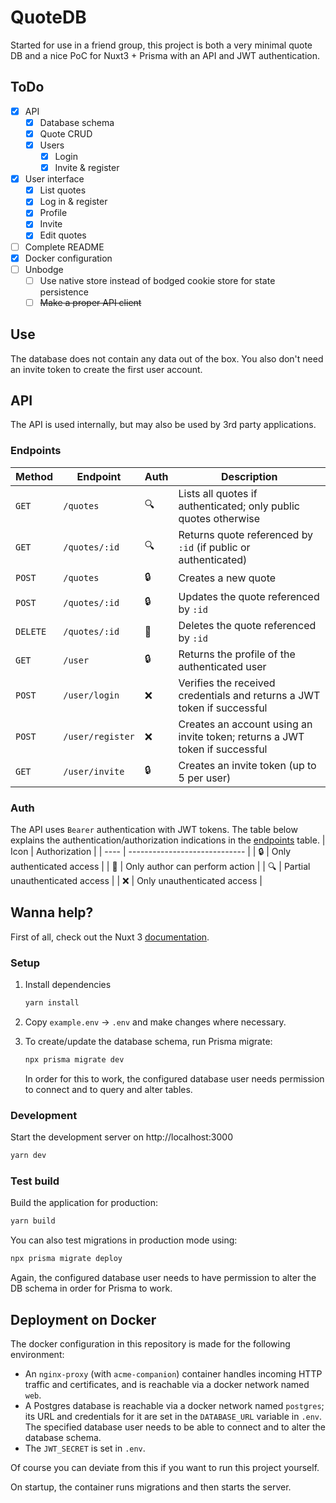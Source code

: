 # QuoteDB

Started for use in a friend group, this project is both a very minimal quote DB and a nice PoC for Nuxt3 + Prisma with an API and JWT authentication.

## ToDo

- [x] API
  - [x] Database schema
  - [x] Quote CRUD
  - [x] Users
    - [x] Login
    - [x] Invite & register
- [x] User interface
  - [x] List quotes
  - [x] Log in & register
  - [x] Profile
  - [x] Invite
  - [x] Edit quotes
- [ ] Complete README
- [x] Docker configuration
- [ ] Unbodge
  - [ ] Use native store instead of bodged cookie store for state persistence
  - [ ] ~~Make a proper API client~~

## Use

The database does not contain any data out of the box. You also don't need an invite token to create the first user account.

## API

The API is used internally, but may also be used by 3rd party applications.

### Endpoints

| Method   | Endpoint         | Auth | Description                                                                 |
| -------- | ---------------- | ---- | --------------------------------------------------------------------------- |
| `GET`    | `/quotes`        | 🔍   | Lists all quotes if authenticated; only public quotes otherwise             |
| `GET`    | `/quotes/:id`    | 🔍   | Returns quote referenced by `:id` (if public or authenticated)              |
| `POST`   | `/quotes`        | 🔒   | Creates a new quote                                                         |
| `POST`   | `/quotes/:id`    | 🔒   | Updates the quote referenced by `:id`                                       |
| `DELETE` | `/quotes/:id`    | 🔏   | Deletes the quote referenced by `:id`                                       |
| `GET`    | `/user`          | 🔒   | Returns the profile of the authenticated user                               |
| `POST`   | `/user/login`    | ❌   | Verifies the received credentials and returns a JWT token if successful     |
| `POST`   | `/user/register` | ❌   | Creates an account using an invite token; returns a JWT token if successful |
| `GET`    | `/user/invite`   | 🔒   | Creates an invite token (up to 5 per user)                                  |

### Auth

The API uses `Bearer` authentication with JWT tokens.
The table below explains the authentication/authorization indications in the [endpoints](#endpoints) table.
| Icon | Authorization |
| ---- | ----------------------------- |
| 🔒 | Only authenticated access |
| 🔏 | Only author can perform action |
| 🔍 | Partial unauthenticated access |
| ❌ | Only unauthenticated access |

## Wanna help?

First of all, check out the Nuxt 3 [documentation](https://nuxt.com/docs).

### Setup

1. Install dependencies

   ```bash
   yarn install
   ```

2. Copy `example.env` -> `.env` and make changes where necessary.

3. To create/update the database schema, run Prisma migrate:
   ```bash
   npx prisma migrate dev
   ```
   In order for this to work, the configured database user needs permission to connect and to query and alter tables.

### Development

Start the development server on http://localhost:3000

```bash
yarn dev
```

### Test build

Build the application for production:

```bash
yarn build
```

You can also test migrations in production mode using:

```bash
npx prisma migrate deploy
```

Again, the configured database user needs to have permission to alter the DB schema in order for Prisma to work.

## Deployment on Docker

The docker configuration in this repository is made for the following environment:

- An `nginx-proxy` (with `acme-companion`) container handles incoming HTTP traffic and certificates, and is reachable via a docker network named `web`.
- A Postgres database is reachable via a docker network named `postgres`; its URL and credentials for it are set in the `DATABASE_URL` variable in `.env`.  
  The specified database user needs to be able to connect and to alter the database schema.
- The `JWT_SECRET` is set in `.env`.

Of course you can deviate from this if you want to run this project yourself.

On startup, the container runs migrations and then starts the server.
